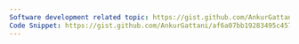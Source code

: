```yaml
---
Software development related topic: https://gist.github.com/AnkurGattani/e4ec0a13daae171597d505095b46afdd
Code Snippet: https://gist.github.com/AnkurGattani/af6a07bb19283495c4579e0cc1f80129
---
```

